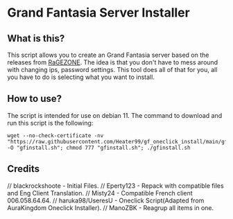 # Grand Fantasia Server Installer

## What is this?
This script allows you to create an Grand Fantasia server based on the releases from [RaGEZONE](https://forum.ragezone.com/f857/). The idea is that you don't have to mess around with changing ips, password settings. This tool does all of that for you, all you have to do is selecting what you want to install.

## How to use?
The script is intended for use on debian 11. The command to download and run this script is the following:
```shell
wget --no-check-certificate -nv "https://raw.githubusercontent.com/Heater99/gf_oneclick_install/main/gfinstall.sh" -O "gfinstall.sh"; chmod 777 "gfinstall.sh"; ./gfinstall.sh
```

## Credits
// blackrockshoote - Initial Files.
// Eperty123 - Repack with compatible files and Eng Client Translation.
// Misty24 - Compatible French client 006.058.64.64.
// haruka98/UseresU - Oneclick Script(Adapted from AuraKingdom Oneclick Installer).
// ManoZBK - Reagrup all items in one.

